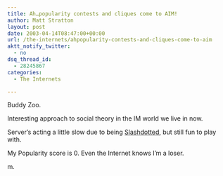 ```yaml
---
title: Ah…popularity contests and cliques come to AIM!
author: Matt Stratton
layout: post
date: 2003-04-14T08:47:00+00:00
url: /the-internets/ahpopularity-contests-and-cliques-come-to-aim
aktt_notify_twitter:
  - no
dsq_thread_id:
  - 28245867
categories:
  - The Internets

---
```

Buddy Zoo.

Interesting approach to social theory in the IM world we live in now.

Server&#8217;s acting a little slow due to being [Slashdotted][1], but still fun to play with.

My Popularity score is 0. Even the Internet knows I&#8217;m a loser.

m.

 [1]: http://slashdot.org